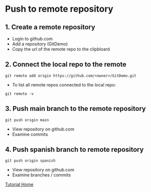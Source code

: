 # Push to remote repository
## 1. Create a remote repository
 - Login to github.com
 - Add a repository (GitDemo)
 - Copy the url of the remote repo to the clipbloard
## 2. Connect the local repo to the remote
```
git remote add origin https://github.com/<owner>/GitDemo.git
```
 - To list all remote repos connected to the local repo:
```
git remote -v
```
## 3. Push main branch to the remote repository
```
git push origin main
```
- View repository on github.com
- Examine commits
## 4. Push spanish branch to remote repository
```
git push origin spanish
```
- View repository on github.com
- Examine branches / commits

[Tutorial Home](https://github.com/jgrissom/GitTutorial/)
